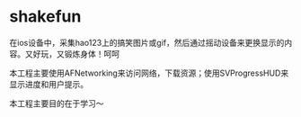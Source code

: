 # shakefun
在ios设备中，采集hao123上的搞笑图片或gif，然后通过摇动设备来更换显示的内容。又好玩，又锻炼身体！呵呵

本工程主要使用AFNetworking来访问网络，下载资源；使用SVProgressHUD来显示进度和用户提示。

本工程主要目的在于学习～